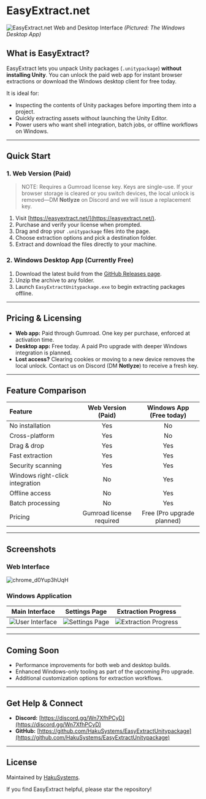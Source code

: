 # EasyExtract.net

![EasyExtract.net Web and Desktop Interface](https://github.com/user-attachments/assets/d17b4012-aa7b-457c-8cef-bcd96a83f682)
*(Pictured: The Windows Desktop App)*

## What is EasyExtract?

EasyExtract lets you unpack Unity packages (`.unitypackage`) **without installing Unity**. You can unlock the paid web app for instant browser extractions or download the Windows desktop client for free today.

It is ideal for:
- Inspecting the contents of Unity packages before importing them into a project.
- Quickly extracting assets without launching the Unity Editor.
- Power users who want shell integration, batch jobs, or offline workflows on Windows.

---

## Quick Start

### 1. Web Version (Paid)

> NOTE: Requires a Gumroad license key. Keys are single-use. If your browser storage is cleared or you switch devices, the local unlock is removed—DM **Notlyze** on Discord and we will issue a replacement key.

1. Visit [https://easyextract.net/](https://easyextract.net/).
2. Purchase and verify your license when prompted.
3. Drag and drop your `.unitypackage` files into the page.
4. Choose extraction options and pick a destination folder.
5. Extract and download the files directly to your machine.

### 2. Windows Desktop App (Currently Free)

1. Download the latest build from the [GitHub Releases page](https://github.com/HakuSystems/EasyExtractUnitypackage/releases).
2. Unzip the archive to any folder.
3. Launch `EasyExtractUnitypackage.exe` to begin extracting packages offline.

---

## Pricing & Licensing

- **Web app:** Paid through Gumroad. One key per purchase, enforced at activation time.
- **Desktop app:** Free today. A paid Pro upgrade with deeper Windows integration is planned.
- **Lost access?** Clearing cookies or moving to a new device removes the local unlock. Contact us on Discord (DM **Notlyze**) to receive a fresh key.

---

## Feature Comparison

| Feature | Web Version (Paid) | Windows App (Free today) |
| :--- | :---: | :---: |
| No installation | Yes | No |
| Cross-platform | Yes | No |
| Drag & drop | Yes | Yes |
| Fast extraction | Yes | Yes |
| Security scanning | Yes | Yes |
| Windows right-click integration | No | Yes |
| Offline access | No | Yes |
| Batch processing | No | Yes |
| Pricing | Gumroad license required | Free (Pro upgrade planned) |

---

## Screenshots

### Web Interface
![chrome_d0Yup3hUqH](https://github.com/user-attachments/assets/a0020eac-6ada-4397-8d43-7795ec63d3fd)

### Windows Application

| Main Interface | Settings Page | Extraction Progress |
|:---:|:---:|:---:|
| ![User Interface](https://github.com/user-attachments/assets/d17b4012-aa7b-457c-8cef-bcd96a83f682) | ![Settings Page](https://github.com/user-attachments/assets/cb7edfd9-13d7-4b8c-8109-fe91b0a93080) | ![Extraction Progress](https://github.com/user-attachments/assets/b4064b64-a8a7-4254-8cde-167d8a1a88ab) |

---

## Coming Soon

- Performance improvements for both web and desktop builds.
- Enhanced Windows-only tooling as part of the upcoming Pro upgrade.
- Additional customization options for extraction workflows.

---

## Get Help & Connect

- **Discord:** [https://discord.gg/Wn7XfhPCyD](https://discord.gg/Wn7XfhPCyD)
- **GitHub:** [https://github.com/HakuSystems/EasyExtractUnitypackage](https://github.com/HakuSystems/EasyExtractUnitypackage)

---

## License

Maintained by [HakuSystems](https://github.com/HakuSystems).

If you find EasyExtract helpful, please star the repository!




